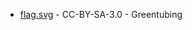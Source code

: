 * [flag.svg](https://en.wikipedia.org/wiki/File:Flag_of_Hampshire.svg) - CC-BY-SA-3.0 - Greentubing
